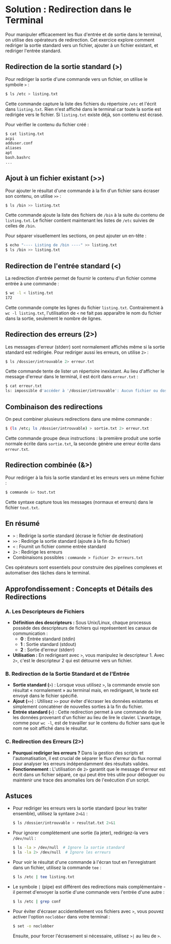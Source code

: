 # Solution : Redirection dans le Terminal

Pour manipuler efficacement les flux d'entrée et de sortie dans le terminal, on utilise des opérateurs de redirection. Cet exercice explore comment rediriger la sortie standard vers un fichier, ajouter à un fichier existant, et rediriger l'entrée standard.

## Redirection de la sortie standard (>)

Pour rediriger la sortie d'une commande vers un fichier, on utilise le symbole `>` :

```bash
$ ls /etc > listing.txt
```

Cette commande capture la liste des fichiers du répertoire `/etc` et l'écrit dans `listing.txt`. Rien n'est affiché dans le terminal car toute la sortie est redirigée vers le fichier. Si `listing.txt` existe déjà, son contenu est écrasé.

Pour vérifier le contenu du fichier créé :

```bash
$ cat listing.txt
acpi
adduser.conf
aliases
apt
bash.bashrc
...
```

## Ajout à un fichier existant (>>)

Pour ajouter le résultat d'une commande à la fin d'un fichier sans écraser son contenu, on utilise `>>` :

```bash
$ ls /bin >> listing.txt
```

Cette commande ajoute la liste des fichiers de `/bin` à la suite du contenu de `listing.txt`. Le fichier contient maintenant les listes de `/etc` suivies de celles de `/bin`.

Pour séparer visuellement les sections, on peut ajouter un en-tête :

```bash
$ echo "---- Listing de /bin ----" >> listing.txt
$ ls /bin >> listing.txt
```

## Redirection de l'entrée standard (<)

La redirection d'entrée permet de fournir le contenu d'un fichier comme entrée à une commande :

```bash
$ wc -l < listing.txt
172
```

Cette commande compte les lignes du fichier `listing.txt`. Contrairement à `wc -l listing.txt`, l'utilisation de `<` ne fait pas apparaître le nom du fichier dans la sortie, seulement le nombre de lignes.

## Redirection des erreurs (2>)

Les messages d'erreur (stderr) sont normalement affichés même si la sortie standard est redirigée. Pour rediriger aussi les erreurs, on utilise `2>` :

```bash
$ ls /dossier/introuvable 2> erreur.txt
```

Cette commande tente de lister un répertoire inexistant. Au lieu d'afficher le message d'erreur dans le terminal, il est écrit dans `erreur.txt` :

```bash
$ cat erreur.txt
ls: impossible d'accéder à '/dossier/introuvable': Aucun fichier ou dossier de ce type
```

## Combinaison des redirections

On peut combiner plusieurs redirections dans une même commande :

```bash
$ (ls /etc; ls /dossier/introuvable) > sortie.txt 2> erreur.txt
```

Cette commande groupe deux instructions : la première produit une sortie normale écrite dans `sortie.txt`, la seconde génère une erreur écrite dans `erreur.txt`.

## Redirection combinée (&>)

Pour rediriger à la fois la sortie standard et les erreurs vers un même fichier :

```bash
$ commande &> tout.txt
```

Cette syntaxe capture tous les messages (normaux et erreurs) dans le fichier `tout.txt`.

## En résumé

- `>` : Redirige la sortie standard (écrase le fichier de destination)
- `>>` : Redirige la sortie standard (ajoute à la fin du fichier)
- `<` : Fournit un fichier comme entrée standard
- `2>` : Redirige les erreurs
- Combinaisons possibles : `commande > fichier 2> erreurs.txt`

Ces opérateurs sont essentiels pour construire des pipelines complexes et automatiser des tâches dans le terminal.

## Approfondissement : Concepts et Détails des Redirections

### A. Les Descripteurs de Fichiers
* **Définition des descripteurs :** Sous Unix/Linux, chaque processus possède des descripteurs de fichiers qui représentent les canaux de communication :
   * **0** : Entrée standard (stdin)
   * **1** : Sortie standard (stdout)
   * **2** : Sortie d'erreur (stderr)
* **Utilisation :** En redirigeant avec `>`, vous manipulez le descripteur 1. Avec `2>`, c'est le descripteur 2 qui est détourné vers un fichier.

### B. Redirection de la Sortie Standard et de l'Entrée
* **Sortie standard (**`>`) : Lorsque vous utilisez `>`, la commande envoie son résultat « normalement » au terminal mais, en redirigeant, le texte est envoyé dans le fichier spécifié.
* **Ajout (**`>>`) : Utilisez `>>` pour éviter d'écraser les données existantes et simplement concaténer de nouvelles sorties à la fin du fichier.
* **Entrée standard (**`<`) : Cette redirection permet à une commande de lire les données provenant d'un fichier au lieu de lire le clavier. L'avantage, comme pour `wc -l`, est de travailler sur le contenu du fichier sans que le nom ne soit affiché dans le résultat.

### C. Redirection des Erreurs (2>)
* **Pourquoi rediriger les erreurs ?** Dans la gestion des scripts et l'automatisation, il est crucial de séparer le flux d'erreur du flux normal pour analyser les erreurs indépendamment des résultats valides.
* **Fonctionnement :** L'utilisation de `2>` garantit que le message d'erreur est écrit dans un fichier séparé, ce qui peut être très utile pour déboguer ou maintenir une trace des anomalies lors de l'exécution d'un script.

## Astuces

- Pour rediriger les erreurs vers la sortie standard (pour les traiter ensemble), utilisez la syntaxe `2>&1` :
  ```bash
  $ ls /dossier/introuvable > resultat.txt 2>&1
  ```

- Pour ignorer complètement une sortie (la jeter), redirigez-la vers `/dev/null` :
  ```bash
  $ ls -la > /dev/null  # Ignore la sortie standard
  $ ls -la 2> /dev/null  # Ignore les erreurs
  ```

- Pour voir le résultat d'une commande à l'écran tout en l'enregistrant dans un fichier, utilisez la commande `tee` :
  ```bash
  $ ls /etc | tee listing.txt
  ```

- Le symbole `|` (pipe) est différent des redirections mais complémentaire - il permet d'envoyer la sortie d'une commande vers l'entrée d'une autre :
  ```bash
  $ ls /etc | grep conf
  ```

- Pour éviter d'écraser accidentellement vos fichiers avec `>`, vous pouvez activer l'option `noclobber` dans votre terminal :
  ```bash
  $ set -o noclobber
  ```
  Ensuite, pour forcer l'écrasement si nécessaire, utilisez `>|` au lieu de `>`.